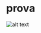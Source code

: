 # prova
![alt text](https://www.google.com/url?sa=i&url=https%3A%2F%2Fwww.adobe.com%2Fit%2Fproducts%2Ffirefly%2Ffeatures%2Ftext-to-image.html&psig=AOvVaw0CHdZk4vwvg7EGsnyy4l3C&ust=1712292667143000&source=images&cd=vfe&opi=89978449&ved=0CBIQjRxqFwoTCMDlzpXlp4UDFQAAAAAdAAAAABAE)
